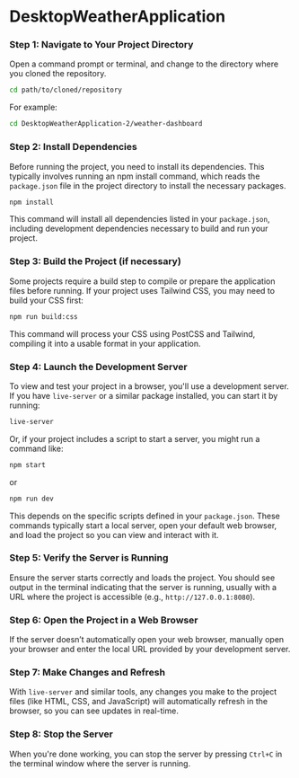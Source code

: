 # DesktopWeatherApplication


### Step 1: Navigate to Your Project Directory
Open a command prompt or terminal, and change to the directory where you cloned the repository.

```bash
cd path/to/cloned/repository
```

For example:

```bash
cd DesktopWeatherApplication-2/weather-dashboard
```

### Step 2: Install Dependencies
Before running the project, you need to install its dependencies. This typically involves running an npm install command, which reads the `package.json` file in the project directory to install the necessary packages.

```bash
npm install
```

This command will install all dependencies listed in your `package.json`, including development dependencies necessary to build and run your project.

### Step 3: Build the Project (if necessary)
Some projects require a build step to compile or prepare the application files before running. If your project uses Tailwind CSS, you may need to build your CSS first:

```bash
npm run build:css
```

This command will process your CSS using PostCSS and Tailwind, compiling it into a usable format in your application.

### Step 4: Launch the Development Server
To view and test your project in a browser, you'll use a development server. If you have `live-server` or a similar package installed, you can start it by running:

```bash
live-server
```

Or, if your project includes a script to start a server, you might run a command like:

```bash
npm start
```

or

```bash
npm run dev
```

This depends on the specific scripts defined in your `package.json`. These commands typically start a local server, open your default web browser, and load the project so you can view and interact with it.

### Step 5: Verify the Server is Running
Ensure the server starts correctly and loads the project. You should see output in the terminal indicating that the server is running, usually with a URL where the project is accessible (e.g., `http://127.0.0.1:8080`).

### Step 6: Open the Project in a Web Browser
If the server doesn’t automatically open your web browser, manually open your browser and enter the local URL provided by your development server.

### Step 7: Make Changes and Refresh
With `live-server` and similar tools, any changes you make to the project files (like HTML, CSS, and JavaScript) will automatically refresh in the browser, so you can see updates in real-time.

### Step 8: Stop the Server
When you're done working, you can stop the server by pressing `Ctrl+C` in the terminal window where the server is running.

